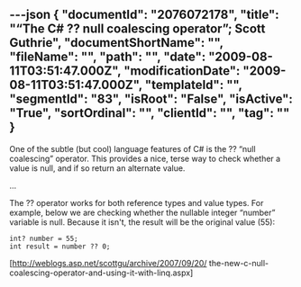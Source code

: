 ---json
{
  "documentId": "2076072178",
  "title": "“The C# ?? null coalescing operator”; Scott Guthrie",
  "documentShortName": "",
  "fileName": "",
  "path": "",
  "date": "2009-08-11T03:51:47.000Z",
  "modificationDate": "2009-08-11T03:51:47.000Z",
  "templateId": "",
  "segmentId": "83",
  "isRoot": "False",
  "isActive": "True",
  "sortOrdinal": "",
  "clientId": "",
  "tag": ""
}
---

One of the subtle (but cool) language features of C# is the ?? “null coalescing” operator.  This provides a nice, terse way to check whether a value is null, and if so return an alternate value.

…

The ?? operator works for both reference types and value types.  For example, below we are checking whether the nullable integer “number” variable is null.  Because it isn't, the result will be the original value (55):

    int? number = 55;
    int result = number ?? 0;

[http://weblogs.asp.net/scottgu/archive/2007/09/20/
    the-new-c-null-coalescing-operator-and-using-it-with-linq.aspx]
